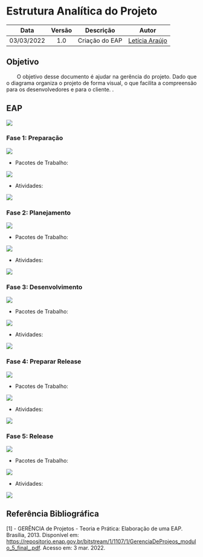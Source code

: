 # Estrutura Analítica do Projeto

|    Data    | Versão |                Descrição                |                     Autor                     |
| :--------: | :----: | :-------------------------------------: | :-------------------------------------------: |
| 03/03/2022 |  1.0   | Criação do EAP | [Letícia Araújo](https://github.com/leticiaarj) |

## Objetivo

<p align="justify"> &emsp;&emsp;O objetivo desse documento é ajudar na gerência do projeto. Dado que o diagrama organiza o projeto de forma visual, o que facilita a compreensão para os desenvolvedores e para o cliente. </i>.</p>

## EAP
![](https://i.imgur.com/fyB6YCA.png)

### Fase 1: Preparação

![](https://i.imgur.com/yU4DmN6.png)

* Pacotes de Trabalho:

![](https://i.imgur.com/B8leMAI.png)

* Atividades: 

![](https://i.imgur.com/RMI00AT.png)

### Fase 2: Planejamento
![](https://i.imgur.com/PspU8nS.png)

* Pacotes de Trabalho:

![](https://i.imgur.com/2BRV1ok.png)

* Atividades: 

![](https://i.imgur.com/wWbIyJH.png)

### Fase 3: Desenvolvimento
![](https://i.imgur.com/xSN2GdK.png)

* Pacotes de Trabalho:

![](https://i.imgur.com/EHegCn8.png)

* Atividades: 

![](https://i.imgur.com/fVuU1TP.png)

### Fase 4: Preparar Release
![](https://i.imgur.com/0Xh0FPl.png)

* Pacotes de Trabalho:

![](https://i.imgur.com/2lIAhBd.png)

* Atividades: 

![](https://i.imgur.com/mvv5k1s.png)

### Fase 5: Release
![](https://i.imgur.com/VQLcY2U.png)

* Pacotes de Trabalho:

![](https://i.imgur.com/YhtsLxc.png)

* Atividades: 

![](https://i.imgur.com/rQWXQ8W.png)

## Referência Bibliográfica

[1] - GERÊNCIA de Projetos - Teoria e Prática: Elaboração de uma EAP. Brasília, 2013. Disponível em: https://repositorio.enap.gov.br/bitstream/1/1107/1/GerenciaDeProjeos_modulo_5_final_.pdf. Acesso em: 3 mar. 2022.
